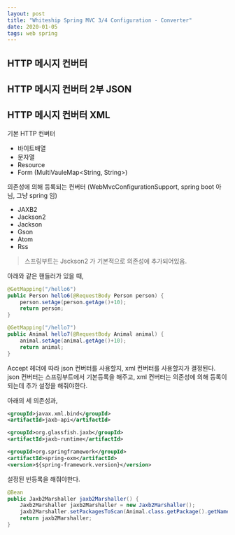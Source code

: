 ```yaml
---
layout: post
title: "Whiteship Spring MVC 3/4 Configuration - Converter"
date: 2020-01-05
tags: web spring
---
```


## HTTP 메시지 컨버터
## HTTP 메시지 컨버터  2부 JSON
## HTTP 메시지 컨버터 XML

기본 HTTP 컨버터
  - 바이트배열
  - 문자열
  - Resource
  - Form (MultiVauleMap<String, String>)

의존성에 의해 등록되는 컨버터 (WebMvcConfigurationSupport, spring boot 아님, 그냥 spring 임)
  - JAXB2
  - Jackson2
  - Jackson
  - Gson
  - Atom
  - Rss
> 스프링부트는 Jsckson2 가 기본적으로 의존성에 추가되어있음.

아래와 같은 핸들러가 있을 때,

``` java
@GetMapping("/hello6")
public Person hello6(@RequestBody Person person) {
    person.setAge(person.getAge()+10);
    return person;
}

@GetMapping("/hello7")
public Animal hello7(@RequestBody Animal animal) {
    animal.setAge(animal.getAge()+10);
    return animal;
}
```

Accept 헤더에 따라 json 컨버터를 사용할지, xml 컨버터를 사용할지가 결정된다. json 컨버터는 스프링부트에서 기본등록을 해주고, xml 컨버터는 의존성에 의해 등록이 되는데 추가 설정을 해줘야한다.

아래의 세 의존성과,

``` xml
<groupId>javax.xml.bind</groupId>
<artifactId>jaxb-api</artifactId>

<groupId>org.glassfish.jaxb</groupId>
<artifactId>jaxb-runtime</artifactId>

<groupId>org.springframework</groupId>
<artifactId>spring-oxm</artifactId>
<version>${spring-framework.version}</version>
```

설정된 빈등록을 해줘야한다.

``` java
@Bean
public Jaxb2Marshaller jaxb2Marshaller() {
    Jaxb2Marshaller jaxb2Marshaller = new Jaxb2Marshaller();
    jaxb2Marshaller.setPackagesToScan(Animal.class.getPackage().getName());
    return jaxb2Marshaller;
}
```
